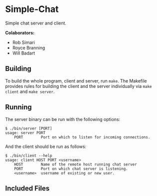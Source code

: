 # Simple-Chat
Simple chat server and client.

**Colaborators:**

- Rob Simari <rsimari>
- Royce Branning <rbrannin>
- Will Badart <wbadart>


## Building

To build the whole program, client and server, run `make`. The
Makefile provides rules for building the client and the server
individually via `make client` and `make server`.


## Running

The server binary can be run with the following options:

```
$ ./bin/server [PORT]
usage: server PORT
    PORT        Port on which to listen for incoming connections.
```

And the client should be run as follows:

```
$ ./bin/client --help
usage: client HOST PORT <username>
    HOST        Name of the remote host running chat server
    PORT        Port on which chat server is listening.
    <username>  username of existing or new user.
```

## Included Files

